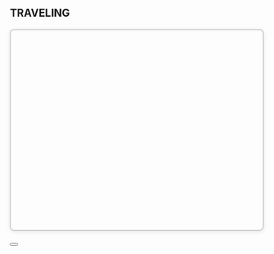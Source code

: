 <h2 id="map-subtitle" class="section-title">
  <i class="bi bi-geo-alt-fill"></i> TRAVELING
</h2>

<!-- 全国地图 -->
<div id="map-container"
     style="width:100%; height:400px; margin:20px auto;
            border:2px solid #ccc; border-radius:8px;
            box-shadow:0 2px 8px rgba(0,0,0,0.1);">
</div>

<!-- 省级地图（行内展示）-->
<div id="province-inline-container"
     style="width:100%; height:600px; margin:20px auto;
            border:2px solid #ccc; border-radius:8px;
            box-shadow:0 2px 8px rgba(0,0,0,0.1);
            display:none; position:relative;">
  <button id="backToChina"
          style="position:absolute; top:10px; left:10px; z-index:10;"
          class="btn btn-secondary">
    ← 返回全国
  </button>
</div>

<!-- 城市照片弹窗 -->
<div class="modal fade" id="cityGalleryModal" tabindex="-1"
     aria-labelledby="cityGalleryModalLabel" aria-hidden="true">
  <div class="modal-dialog modal-lg modal-dialog-centered" style="max-width:80vw;">
    <div class="modal-content">
      <div class="modal-header">
        <h5 class="modal-title" id="cityGalleryModalLabel"></h5>
        <button type="button" class="btn-close" data-bs-dismiss="modal"></button>
      </div>
      <div class="modal-body" id="cityGalleryBody" style="text-align:center;">
        <!-- JS 插入图片 -->
      </div>
    </div>
  </div>
</div>
